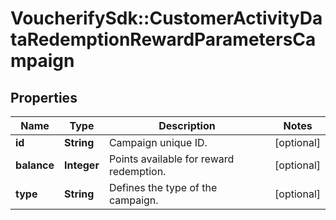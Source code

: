 # VoucherifySdk::CustomerActivityDataRedemptionRewardParametersCampaign

## Properties

| Name | Type | Description | Notes |
| ---- | ---- | ----------- | ----- |
| **id** | **String** | Campaign unique ID. | [optional] |
| **balance** | **Integer** | Points available for reward redemption. | [optional] |
| **type** | **String** | Defines the type of the campaign. | [optional] |

